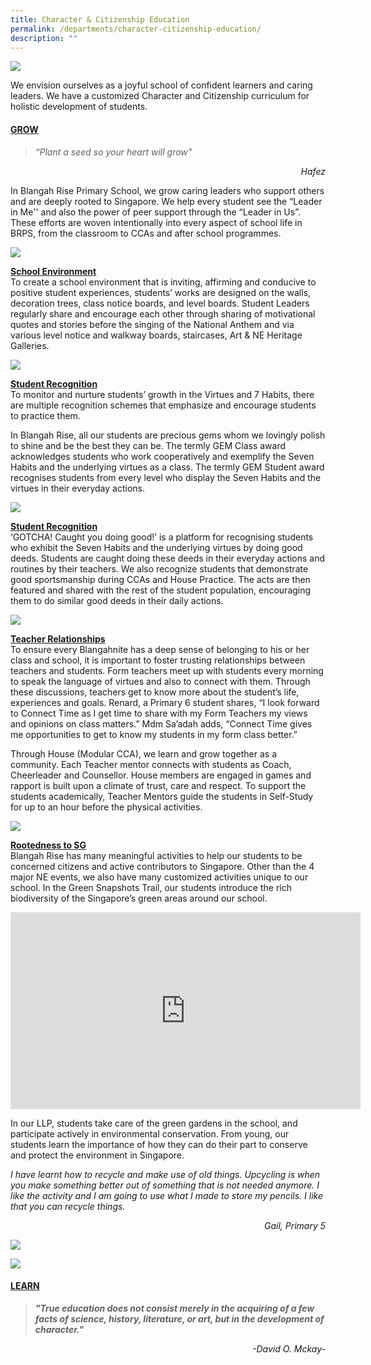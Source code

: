 ```yaml
---
title: Character & Citizenship Education
permalink: /departments/character-citizenship-education/
description: ""
---
```

![](/images/01-Main-Banner-Picture-Crop-Grow-Caring-Leaders-Nurture-reflective-learners-Serve-the-community.png)

<p>We envision ourselves as a joyful school of confident learners and caring leaders. We have a customized Character and Citizenship curriculum for holistic development of students.</p>
<h4><span style="text-decoration: underline;"><strong>GROW</strong></span></h4>
<blockquote>
<p><em>&ldquo;Plant a seed so your heart will grow&rdquo;</em></p>
</blockquote>
<p style="text-align: right;"><em>Hafez</em></p>
<p>In Blangah Rise Primary School, we grow caring leaders who support others and are deeply rooted to Singapore. We help every student see the &ldquo;Leader in Me'' and also the power of peer support through the &ldquo;Leader in Us&rdquo;. These efforts are woven intentionally into every aspect of school life in BRPS, from the classroom to CCAs and after school programmes.</p>

![](/images/cce1.png)

<p><strong><u>School Environment<br /></u></strong>To create a school environment that is inviting, affirming and conducive to positive student experiences, students&rsquo; works are designed on the walls, decoration trees, class notice boards, and level boards. Student Leaders regularly share and encourage each other through sharing of motivational quotes and stories before the singing of the National Anthem and via various level notice and walkway boards, staircases, Art &amp; NE Heritage Galleries.</p>

![](/images/cce2.png)

<p><strong><u>Student Recognition<br /></u></strong>To monitor and nurture students&rsquo; growth in the Virtues and 7 Habits, there are multiple recognition schemes that emphasize and encourage students to practice them.</p>
<p>In Blangah Rise, all our students are precious gems whom we lovingly polish to shine and be the best they can be. The termly GEM Class award acknowledges students who work cooperatively and exemplify the Seven Habits and the underlying virtues as a class. The termly GEM Student award recognises students from every level who display the Seven Habits and the virtues in their everyday actions.</p>

![](/images/cce3.png)

<p><u><strong>Student Recognition</strong><br /></u>&lsquo;GOTCHA! Caught you doing good!&rsquo; is a platform for recognising students who exhibit the Seven Habits and the underlying virtues by doing good deeds. Students are caught doing these deeds in their everyday actions and routines by their teachers. We also recognize students that demonstrate good sportsmanship during CCAs and House Practice. The acts are then featured and shared with the rest of the student population, encouraging them to do similar good deeds in their daily actions.</p>

![](/images/cce4.png)

<p><strong><u>Teacher Relationships<br /></u></strong>To ensure every Blangahnite has a deep sense of belonging to his or her class and school, it is important to foster trusting relationships between teachers and students. Form teachers meet up with students every morning to speak the language of virtues and also to connect with them. Through these discussions, teachers get to know more about the student&rsquo;s life, experiences and goals. Renard, a Primary 6 student shares, &ldquo;I look forward to Connect Time as I get time to share with my Form Teachers my views and opinions on class matters.&rdquo; Mdm Sa&rsquo;adah adds, &ldquo;Connect Time gives me opportunities to get to know my students in my form class better.&rdquo;</p>
<p>Through House (Modular CCA), we learn and grow together as a community. Each Teacher mentor connects with students as Coach, Cheerleader and Counsellor. House members are engaged in games and rapport is built upon a climate of trust, care and respect. To support the students academically, Teacher Mentors guide the students in Self-Study for up to an hour before the physical activities.</p>

![](/images/cce5.png)

<p><u><strong>Rootedness to SG</strong><br /></u>Blangah Rise has many meaningful activities to help our students to be concerned citizens and active contributors to Singapore. Other than the 4 major NE events, we also have many customized activities unique to our school. In the Green Snapshots Trail, our students introduce the rich biodiversity of the Singapore&rsquo;s green areas around our school.</p>
</div>
</div>
</div>
<div class="fl-module fl-module-html fl-node-6268eec5128ba" data-node="6268eec5128ba">
<div class="fl-module-content fl-node-content">
<div class="fl-html"><iframe title="YouTube video player" src="https://www.youtube.com/embed/qCCfMmtjEiY" width="560" height="315" frameborder="0" allowfullscreen="allowfullscreen" data-mce-fragment="1"></iframe></div>
</div>
</div>
<div class="fl-module fl-module-rich-text fl-node-6268edad62f92" data-node="6268edad62f92">
<div class="fl-module-content fl-node-content">
<div class="fl-rich-text">
<p>In our LLP, students take care of the green gardens in the school, and participate actively in environmental conservation. From young, our students learn the importance of how they can do their part to conserve and protect the environment in Singapore.</p>
<p><em>I have learnt how to recycle and make use of old things. Upcycling is when you make something better out of something that is not needed anymore. I like the activity and I am going to use what I made to store my pencils. I like that you can recycle things.</em></p>
<p style="text-align: right;"><em>Gail, Primary 5</em></p>
	
![](/images/07-Rootedness-to-SG-Picture-2.png)
	
![](/images/cce6.png)
	
<h4><strong><u>LEARN</u></strong></h4>
<blockquote>
<p><strong><em>"True education does not consist merely in the acquiring of a few facts of science, history, literature, or art, but in the development of character."</em></strong></p>
</blockquote>
<p style="text-align: right;"><em>-David O. Mckay-</em></p>